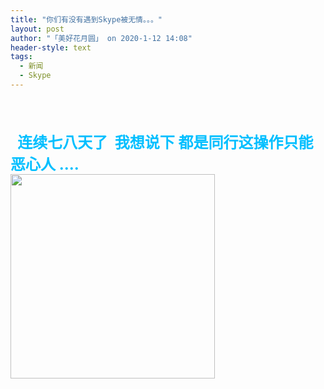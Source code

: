 ```yaml
---
title: "你们有没有遇到Skype被无情。。。"
layout: post
author: "「美好花月圆」 on 2020-1-12 14:08"
header-style: text
tags:
  - 新闻
  - Skype
---
```


<head></head>
<body>
 <br> 
 <br> 
 <br> 
 <font size="5"><font color="#00bfff"><strong>&nbsp;&nbsp;连续七八天了&nbsp;&nbsp;我想说下 都是同行这操作只能恶心人 ....</strong></font></font>
 <br> 
 <ignore_js_op> 
  <img aid="1326447" src="https://bbs.boniu123.cc/data/attachment/forum/202001/11/130536j1erqssdcsrjd3dc.png" zoomfile="data/attachment/forum/202001/11/130536j1erqssdcsrjd3dc.png" file="data/attachment/forum/202001/11/130536j1erqssdcsrjd3dc.png" width="327" inpost="1"> 
  <div class="tip tip_4 aimg_tip" id="aimg_1326447_menu" style="position: absolute; display: none" disautofocus="true"> 
   <div class="xs0"> 
    <p><strong>QQ图片20200111130400.png</strong> <em class="xg1">(81.09 KB, 下载次数: 0)</em></p> 
    <p> <a href="forum.php?mod=attachment&amp;aid=MTMyNjQ0N3w4NjkyY2ZmZXwxNTc4ODY1NjU2fDB8NTQ5ODE5&amp;nothumb=yes" target="_blank">下载附件</a> &nbsp;<a href="javascript:;" onclick="showWindow(this.id, this.getAttribute('url'), 'get', 0);" id="savephoto_1326447" url="home.php?mod=spacecp&amp;ac=album&amp;op=saveforumphoto&amp;aid=1326447&amp;handlekey=savephoto_1326447">保存到相册</a> </p> 
    <p class="xg1 y"><span title="2020-1-11 13:05">前天&nbsp;13:05</span> 上传</p> 
   </div> 
   <div class="tip_horn"></div> 
  </div> 
 </ignore_js_op> 
 <br>
</body>


